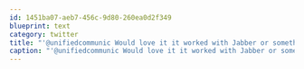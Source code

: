 ```yaml
---
id: 1451ba07-aeb7-456c-9d80-260ea0d2f349
blueprint: text
category: twitter
title: "'@unifiedcommunic Would love it it worked with Jabber or something similar. Or could trigger manually when I'm on a Skype call."
caption: "'@unifiedcommunic Would love it it worked with Jabber or something similar. Or could trigger manually when I'm on a Skype call."
---
```


